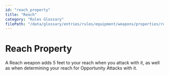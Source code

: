 ```yaml
---
id: "reach_property"
title: "Reach"
category: "Rules Glossary"
filePath: "/data/glossary/entries/rules/equipment/weapons/properties/reach.md"
---
```

# Reach Property
A Reach weapon adds 5 feet to your reach when you attack with it, as well as when determining your reach for Opportunity Attacks with it.
